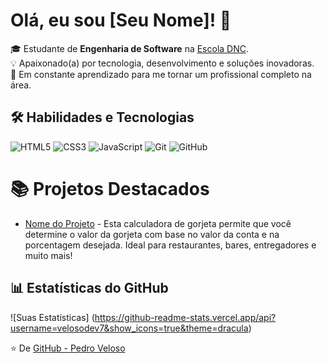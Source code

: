 # Olá, eu sou [Seu Nome]! 👋

🎓 Estudante de **Engenharia de Software** na [Escola DNC](https://www.escoladnc.com.br/).  
💡 Apaixonado(a) por tecnologia, desenvolvimento e soluções inovadoras.  
🚀 Em constante aprendizado para me tornar um profissional completo na área.

## 🛠 Habilidades e Tecnologias

![HTML5](https://img.shields.io/badge/HTML5-E34F26?style=for-the-badge&logo=html5&logoColor=white)
![CSS3](https://img.shields.io/badge/CSS3-1572B6?style=for-the-badge&logo=css3&logoColor=white)
![JavaScript](https://img.shields.io/badge/JavaScript-F7DF1E?style=for-the-badge&logo=javascript&logoColor=black)
![Git](https://img.shields.io/badge/Git-E34F26?style=for-the-badge&logo=git&logoColor=white)
![GitHub](https://img.shields.io/badge/GitHub-181717?style=for-the-badge&logo=github&logoColor=white)

# 📚 Projetos Destacados

- [Nome do Projeto]([link](https://gorjeta-calculator-six.vercel.app/)) - Esta calculadora de gorjeta permite que você determine o valor da gorjeta com base no valor da conta e na porcentagem desejada. Ideal para restaurantes, bares, entregadores e muito mais!

## 📊 Estatísticas do GitHub

![Suas Estatísticas] (https://github-readme-stats.vercel.app/api?username=velosodev7&show_icons=true&theme=dracula)

⭐️ De [GitHub - Pedro Veloso](https://github.com/velosodev7)
